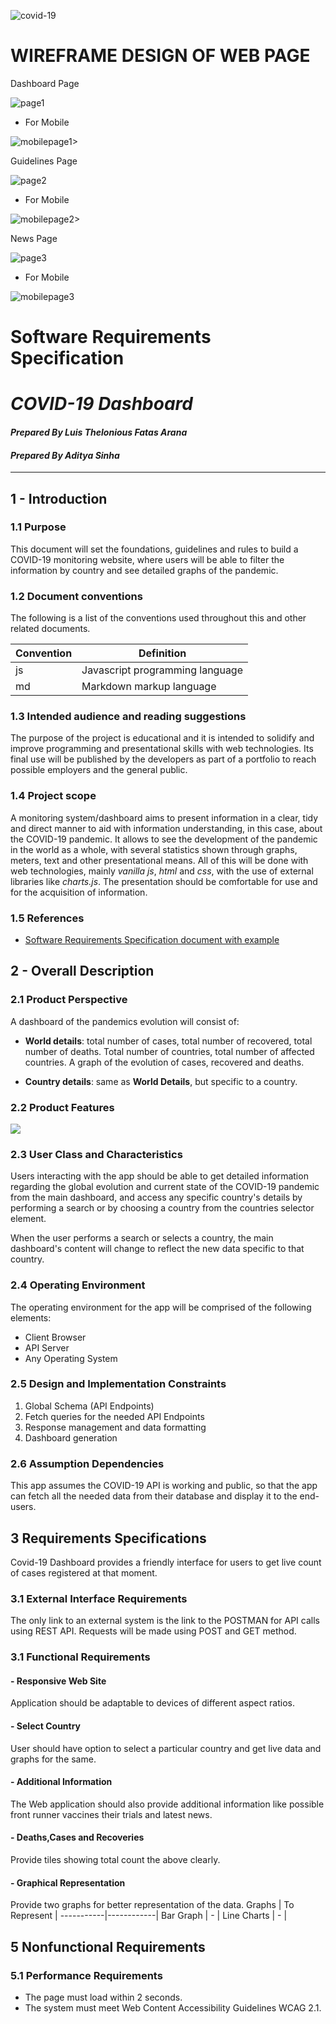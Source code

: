 ![covid-19](covid_thumbnail.jpg )

# WIREFRAME DESIGN OF WEB PAGE
Dashboard Page

![page1](page1.JPG)

- For Mobile

![mobilepage1>](mobilepage1.JPG)

Guidelines Page

![page2](page2.JPG)

- For Mobile

![mobilepage2>](mobilepage2.JPG)

News Page

![page3](page3.JPG)

- For Mobile 

![mobilepage3](mobilepage3.JPG)

# **Software Requirements Specification**
# *COVID-19 Dashboard*
#### *Prepared By Luis Thelonious Fatas Arana*
#### *Prepared By Aditya Sinha*
---
## 1 - Introduction

### 1.1 Purpose

This document will set the foundations, guidelines and rules to build a COVID-19 monitoring website, where users will be able to filter the information by country and see detailed graphs of the pandemic.

### 1.2 Document conventions

The following is a list of the conventions used throughout this and other related documents.

Convention | Definition |
-----------|------------|
js         | Javascript programming language |
md         | Markdown markup language |

### 1.3 Intended audience and reading suggestions

The purpose of the project is educational and it is intended to solidify and improve programming and presentational skills with web technologies. Its final use will be published by the developers as part of a portfolio to reach possible employers and the general public.

### 1.4 Project scope

A monitoring system/dashboard aims to present information in a clear, tidy and direct manner to aid with information understanding, in this case, about the COVID-19 pandemic. It allows to see the development of the pandemic in the world as a whole, with several statistics shown through graphs, meters, text and other presentational means. All of this will be done with web technologies, mainly *vanilla js*, *html* and *css*, with the use of external libraries like *charts.js*. The presentation should be comfortable for use and for the acquisition of information.

### 1.5 References

- [Software Requirements Specification document with example](https://krazytech.com/projects/sample-software-requirements-specificationsrs-report-airline-database)

## 2 - Overall Description

### 2.1 Product Perspective

A dashboard of the pandemics evolution will consist of:

- **World details**: total number of cases, total number of recovered, total number of deaths. Total number of countries, total number of affected countries. A graph of the evolution of cases, recovered and deaths.

- **Country details**: same as **World Details**, but specific to a country.

### 2.2 Product Features

![](covid-app-erm.svg)

### 2.3 User Class and Characteristics

Users interacting with the app should be able to get detailed information regarding the global evolution and current state of the COVID-19 pandemic from the main dashboard, and access any specific country's details by performing a search or by choosing a country from the countries selector element.

When the user performs a search or selects a country, the main dashboard's content will change to reflect the new data specific to that country.

### 2.4 Operating Environment

The operating environment for the app will be comprised of the following elements:

- Client Browser
- API Server
- Any Operating System

### 2.5 Design and Implementation Constraints

1. Global Schema (API Endpoints)
2. Fetch queries for the needed API Endpoints
3. Response management and data formatting
3. Dashboard generation

### 2.6 Assumption Dependencies

This app assumes the COVID-19 API is working and public, so that the app can fetch all the needed data from their database and display it to the end-users.

## 3 Requirements Specifications
Covid-19 Dashboard provides a friendly interface for users to get live count of cases registered at that moment.  

### 3.1 External Interface Requirements
The only link to an external system is the link to the POSTMAN for API calls using REST API. Requests will be made using POST and GET method.

### 3.1 Functional Requirements
#### - Responsive Web Site
Application should be adaptable to devices of different aspect ratios.
#### - Select Country
User should have option to select a particular country and get live data and graphs for the same.
#### - Additional Information
The Web application should also provide additional information like possible front runner vaccines their trials and latest news.
#### - Deaths,Cases and Recoveries
Provide tiles showing total count the above clearly.
#### - Graphical Representation
Provide two graphs for better representation of the data.
Graphs | To Represent  |
-----------|------------|
Bar Graph        | - |
Line Charts    | - |
## 5 Nonfunctional Requirements

### 5.1 Performance Requirements
- The page must load within 2 seconds.
- The system must meet Web Content Accessibility Guidelines WCAG 2.1.
<!-- ### 5.2 Safety Requirements
### 5.3 Security Requirements
### 5.4 Software Quality Attributes
 -->


